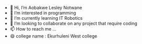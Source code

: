 - 👋 Hi, I’m Aobakwe Lesley Notwane 
- 👀 I’m interested in programming 
- 🌱 I’m currently learning IT Robotics 
- 💞️ I’m looking to collaborate on any project that require coding 
- 📫 How to reach me ...
- 😄 college name : Ekurhuleni West college 
  

<!---
202380317/202380317 is a ✨ special ✨ repository because its `README.md` (this file) appears on your GitHub profile.
You can click the Preview link to take a look at your changes.
--->
